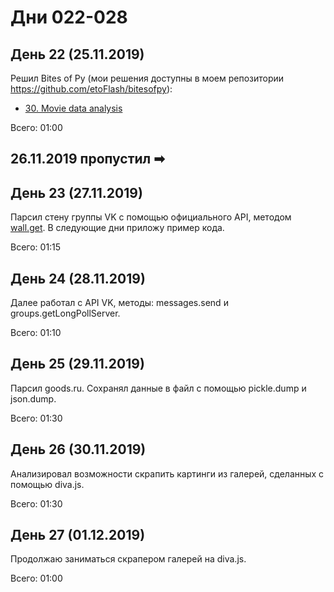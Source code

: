 # Дни 022-028

## День 22 (25.11.2019)

Решил Bites of Py (мои решения доступны в моем репозитории https://github.com/etoFlash/bitesofpy):

* [30. Movie data analysis](https://codechalleng.es/bites/30/)

Всего: 01:00

## 26.11.2019 пропустил ➡

## День 23 (27.11.2019)

Парсил стену группы VK с помощью официального API, методом [wall.get](https://vk.com/dev/wall.get). В следующие дни приложу пример кода.

Всего: 01:15

## День 24 (28.11.2019)

Далее работал с API VK, методы: messages.send и groups.getLongPollServer.

Всего: 01:10

## День 25 (29.11.2019)

Парсил goods.ru. Сохранял данные в файл с помощью pickle.dump и json.dump.

Всего: 01:30

## День 26 (30.11.2019)

Анализировал возможности скрапить картинги из галерей, сделанных с помощью diva.js.

Всего: 01:30

## День 27 (01.12.2019)

Продолжаю заниматься скрапером галерей на diva.js.

Всего: 01:00
